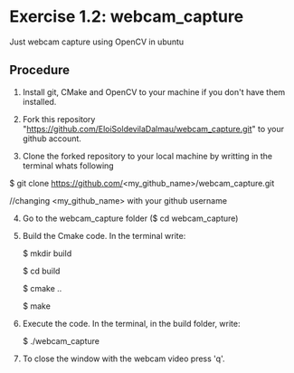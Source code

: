 # Exercise 1.2: webcam_capture
Just webcam capture using OpenCV in ubuntu

## Procedure
1. Install git, CMake and OpenCV to your machine if you don't have them installed.

2. Fork this repository "https://github.com/EloiSoldevilaDalmau/webcam_capture.git" to your github account.

3. Clone the forked repository to your local machine by writting in the terminal whats following

  $ git clone https://github.com/<my_github_name>/webcam_capture.git   
  
  //changing <my_github_name> with your github username


4. Go to the webcam_capture folder ($ cd webcam_capture)

5. Build the Cmake code. In the terminal write:

     $ mkdir build
     
     $ cd build
     
     $ cmake ..
     
     $ make
     
     
6. Execute the code. In the terminal, in the build folder, write:

     $ ./webcam_capture
     
7. To close the window with the webcam video press 'q'.
